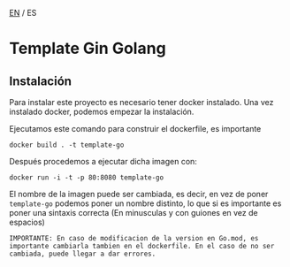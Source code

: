 [EN](./README.md) / ES
# Template Gin Golang

## Instalación
Para instalar este proyecto es necesario tener docker instalado.
Una vez instalado docker, podemos empezar la instalación.

Ejecutamos este comando para construir el dockerfile, es importante 
```
docker build . -t template-go
```

Después procedemos a ejecutar dicha imagen con:
```
docker run -i -t -p 80:8080 template-go
```

El nombre de la imagen puede ser cambiada, es decir, en vez de poner `template-go`
podemos poner un nombre distinto, lo que si es importante es poner una sintaxis correcta (En minusculas y con guiones en vez de espacios)

`IMPORTANTE: En caso de modificacion de la version en Go.mod, es importante cambiarla tambien en el dockerfile. En el caso de no ser cambiada, puede llegar a dar errores.`
